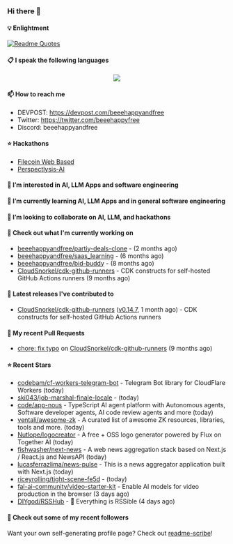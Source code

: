 ### Hi there 👋

#### 💡 Enlightment
[![Readme Quotes](https://quotes-github-readme.vercel.app/api?type=horizontal&theme=nord)](https://github.com/piyushsuthar/github-readme-quotes)

#### 📋 I speak the following languages

<p align="center">
  <a href="https://skillicons.dev">
    <img src="https://skillicons.dev/icons?i=git,kubernetes,docker,c,vim,terraform,python,typescript,java" />
  </a>
</p>


#### 📫 How to reach me
- DEVPOST: https://devpost.com/beeehappyandfree
- Twitter: https://twitter.com/beeehappyfree
- Discord: beeehappyandfree

#### ⭐️ Hackathons
- [Filecoin Web Based](https://devpost.com/software/youtube-dl-dweb)
- [Perspectlysis-AI](https://perspectlysis-ai.vercel.app)

#### 👀 I’m interested in AI, LLM Apps and software engineering

#### 🌱 I’m currently learning AI, LLM Apps and in general software engineering

#### 💞️ I’m looking to collaborate on AI, LLM, and hackathons

#### 👷 Check out what I'm currently working on

- [beeehappyandfree/partiy-deals-clone](https://github.com/beeehappyandfree/partiy-deals-clone) -  (2 months ago)
- [beeehappyandfree/saas_learning](https://github.com/beeehappyandfree/saas_learning) -  (6 months ago)
- [beeehappyandfree/bid-buddy](https://github.com/beeehappyandfree/bid-buddy) -  (8 months ago)
- [CloudSnorkel/cdk-github-runners](https://github.com/CloudSnorkel/cdk-github-runners) - CDK constructs for self-hosted GitHub Actions runners (9 months ago)

#### 🔭 Latest releases I've contributed to

- [CloudSnorkel/cdk-github-runners](https://github.com/CloudSnorkel/cdk-github-runners) ([v0.14.7](https://github.com/CloudSnorkel/cdk-github-runners/releases/tag/v0.14.7), 1 month ago) - CDK constructs for self-hosted GitHub Actions runners

#### 🔨 My recent Pull Requests

- [chore: fix typo](https://github.com/CloudSnorkel/cdk-github-runners/pull/542) on [CloudSnorkel/cdk-github-runners](https://github.com/CloudSnorkel/cdk-github-runners) (9 months ago)

#### ⭐ Recent Stars

- [codebam/cf-workers-telegram-bot](https://github.com/codebam/cf-workers-telegram-bot) - Telegram Bot library for CloudFlare Workers (today)
- [ski043/job-marshal-finale-locale](https://github.com/ski043/job-marshal-finale-locale) -  (today)
- [code/app-nous](https://github.com/code/app-nous) - TypeScript AI agent platform with Autonomous agents, Software developer agents, AI code review agents and more (today)
- [ventali/awesome-zk](https://github.com/ventali/awesome-zk) - A curated list of awesome ZK resources, libraries, tools and more.   (today)
- [Nutlope/logocreator](https://github.com/Nutlope/logocreator) - A free &#43; OSS logo generator powered by Flux on Together AI (today)
- [fishwasher/next-news](https://github.com/fishwasher/next-news) - A web news aggregation stack based on Next.js / React.js and NewsAPI (today)
- [lucasferrazlima/news-pulse](https://github.com/lucasferrazlima/news-pulse) - This is a news aggregator application built with Next.js (today)
- [riceyrolling/tight-scene-fe5d](https://github.com/riceyrolling/tight-scene-fe5d) -  (today)
- [fal-ai-community/video-starter-kit](https://github.com/fal-ai-community/video-starter-kit) - Enable AI models for video production in the browser (3 days ago)
- [DIYgod/RSSHub](https://github.com/DIYgod/RSSHub) - 🧡 Everything is RSSible (4 days ago)

#### 👯 Check out some of my recent followers


Want your own self-generating profile page? Check out [readme-scribe](https://github.com/muesli/readme-scribe)!
